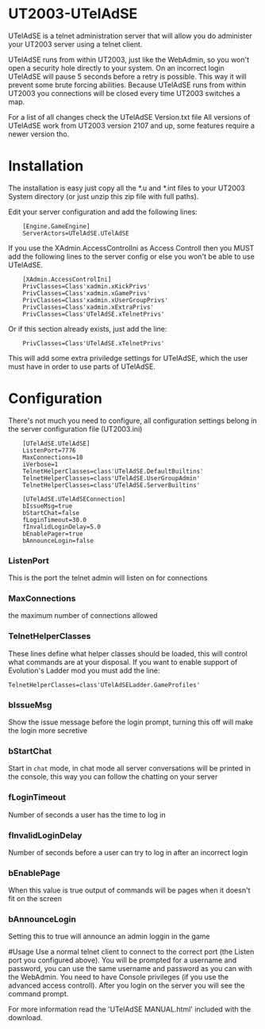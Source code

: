 # UT2003-UTelAdSE

UTelAdSE is a telnet administration server that will allow you do administer your UT2003 server using a telnet client.

UTelAdSE runs from within UT2003, just like the WebAdmin, so you won't open a security hole directly to your system. On an incorrect login UTelAdSE will pause 5 seconds before a retry is possible. This way it will prevent some brute forcing abilities.
Because UTelAdSE runs from within UT2003 you connections will be closed every time UT2003 switches a map.

For a list of all changes check the UTelAdSE Version.txt file
All versions of UTelAdSE work from UT2003 version 2107 and up, some features require a newer version tho.

# Installation
The installation is easy just copy all the *.u and *.int files to your UT2003 System directory (or just unzip this zip file with full paths).

Edit your server configuration and add the following lines:

```
    [Engine.GameEngine]
    ServerActors=UTelAdSE.UTelAdSE
```

If you use the XAdmin.AccessControlIni as Access Controll then you MUST add the following lines to the server config or else you won't be able to use UTelAdSE.

```
    [XAdmin.AccessControlIni]
    PrivClasses=Class'xadmin.xKickPrivs'
    PrivClasses=Class'xadmin.xGamePrivs'
    PrivClasses=Class'xadmin.xUserGroupPrivs'
    PrivClasses=Class'xadmin.xExtraPrivs'
    PrivClasses=Class'UTelAdSE.xTelnetPrivs'
```

Or if this section already exists, just add the line:

```
    PrivClasses=Class'UTelAdSE.xTelnetPrivs'
```

This will add some extra priviledge settings for UTelAdSE, which the user must have in order to use parts of UTelAdSE.

# Configuration
There's not much you need to configure, all configuration settings belong in the server configuration file (UT2003.ini)

```
    [UTelAdSE.UTelAdSE]
    ListenPort=7776
    MaxConnections=10
    iVerbose=1
    TelnetHelperClasses=class'UTelAdSE.DefaultBuiltins'
    TelnetHelperClasses=class'UTelAdSE.UserGroupAdmin'
    TelnetHelperClasses=class'UTelAdSE.ServerBuiltins'

    [UTelAdSE.UTelAdSEConnection]
    bIssueMsg=true
    bStartChat=false
    fLoginTimeout=30.0
    fInvalidLoginDelay=5.0
    bEnablePager=true
    bAnnounceLogin=false
```

### ListenPort
This is the port the telnet admin will listen on for connections
### MaxConnections
the maximum number of connections allowed
### TelnetHelperClasses
These lines define what helper classes should be loaded, this will control what commands are at your disposal.
If you want to enable support of Evolution's Ladder mod you must add the line:
```
TelnetHelperClasses=class'UTelAdSELadder.GameProfiles'
```

### bIssueMsg
Show the issue message before the login prompt, turning this off will make the login more secretive
### bStartChat
Start in `chat` mode, in chat mode all server conversations will be printed in the console, this way you can follow the chatting on your server
### fLoginTimeout
Number of seconds a user has the time to log in
### fInvalidLoginDelay
Number of seconds before a user can try to log in after an incorrect login
### bEnablePage
When this value is true output of commands will be pages when it doesn't fit on the screen
### bAnnounceLogin
Setting this to true will announce an admin loggin in the game

#Usage
Use a normal telnet client to connect to the correct port (the Listen port you configured above). You will be prompted for a username and password, you can use the same username and password as you can with the WebAdmin. You need to have Console privileges (if you use the advanced access controll). After you login on the server you will see the command prompt.

For more information read the 'UTelAdSE MANUAL.html' included with the download. 
